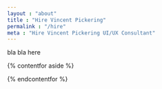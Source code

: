 ```yaml
---
layout : "about"
title : "Hire Vincent Pickering"
permalink : "/hire"
meta : "Hire Vincent Pickering UI/UX Consultant"
---
```


bla bla here

{% contentfor aside %}

{% endcontentfor %}
